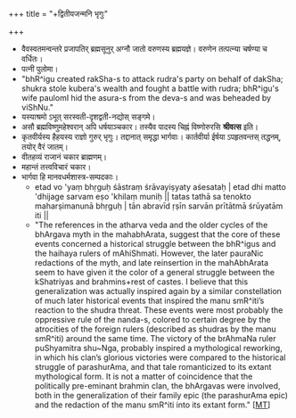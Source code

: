 +++
title = "+द्वितीयजन्मनि भृगुः"

+++
- वैवस्वतमन्वन्तरे प्रजापतिर् ब्रह्मसूनुर् अग्नौ जातो वरुणस्य ब्रह्मयज्ञे। वरुणेन तत्पत्न्या चर्षण्या च वर्धितः।
- पत्नी पुलोमा।
- "bhR^igu created rakSha-s to attack rudra's party on behalf of dakSha; shukra stole kubera's wealth and fought a battle with rudra; bhR^igu's wife paulomI hid the asura-s from the deva-s and was beheaded by viShNu."
- यस्याश्रमो ऽभूत् सरस्वती-दृशद्वती-नद्योस् सङ्गमे। 
- असौ ब्रह्मविष्णुमहेश्वरान् अपि धर्षयाञ्चकार। तस्यैव पादस्य चिह्नं विष्णोरुरसि **श्रीवत्स** इति।
- कृतवीर्यस्य हैहयस्य राज्ञो गुरुर् भृगुः। तद्दानात् समृद्धा भार्गवाः। कार्तवीर्या ईर्षया ऽपहृतवन्तस् तद्धनम्, तयोर् वैरं जातम्।
- वीतहव्यं राजानं चकार ब्राह्मणम्।
- महान्तं तत्त्वविचारं चकार।
- भार्गवा हि मानवधर्मशास्त्र-सम्पदकाः।
    - etad vo 'yaṃ bhṛguḥ śāstraṃ śrāvayiṣyaty aśesataḥ | etad dhi matto 'dhijage sarvam eṣo 'khilaṃ muniḥ || tatas tathā sa tenokto maharṣimanunā bhṛguḥ | tān abravīd ṛṣīn sarvān prītātmā śrūyatām iti ||
    - "The references in the atharva veda and the older cycles of the bhArgava myth in the mahabhArata, suggest that the core of these events concerned a historical struggle between the bhR^igus and the haihaya rulers of mAhiShmati. However, the later pauraNic redactions of the myth, and late reinsertion in the mahAbhArata seem to have given it the color of a general struggle between the kShatriyas and brahmins+rest of castes. I believe that this generalization was actually inspired again by a similar constellation of much later historical events that inspired the manu smR^iti’s reaction to the shudra threat. These events were most probably the oppressive rule of the nanda-s, colored to certain degree by the atrocities of the foreign rulers (described as shudras by the manu smR^iti) around the same time. The victory of the brAhmaNa ruler puShyamitra shu~Nga, probably inspired a mythological reworking, in which his clan’s glorious victories were compared to the historical struggle of parashurAma, and that tale romanticized to its extant mythological form. It is not a matter of coincidence that the politically pre-eminant brahmin clan, the bhArgavas were involved, both in the generalization of their family epic (the parashurAma epic) and the redaction of the manu smR^iti into its extant form." \[[MT](https://manasataramgini.wordpress.com/2004/09/01/inter-caste-strife/)\]
